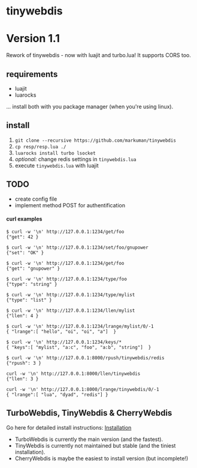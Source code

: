 # tinywebdis

# Version 1.1

Rework of tinywebdis - now with luajit and turbo.lua! It supports CORS too.

## requirements

* luajit
* luarocks

... install both with you package manager (when you're using linux).

## install

1. `git clone --recursive https://github.com/markuman/tinywebdis`
2. `cp resp/resp.lua ./`
3. `luarocks install turbo lsocket`
4. _optional:_ change redis settings in `tinywebdis.lua`
5. execute `tinywebdis.lua` with luajit


## TODO

* create config file
* implement method POST for authentification


#### curl examples



    $ curl -w '\n' http://127.0.0.1:1234/get/foo
    {"get": 42 }

    $ curl -w '\n' http://127.0.0.1:1234/set/foo/gnupower
    {"set": "OK" }

    $ curl -w '\n' http://127.0.0.1:1234/get/foo
    {"get": "gnupower" }

    $ curl -w '\n' http://127.0.0.1:1234/type/foo
    {"type": "string" }

    $ curl -w '\n' http://127.0.0.1:1234/type/mylist
    {"type": "list" }

    $ curl -w '\n' http://127.0.0.1:1234/llen/mylist
    {"llen": 4 }

    $ curl -w '\n' http://127.0.0.1:1234/lrange/mylist/0/-1
    { "lrange":[ "hello", "oi", "oi", "a"]  }

    $ curl -w '\n' http://127.0.0.1:1234/keys/*
    { "keys":[ "mylist", "a:c", "foo", "a:b", "string"]  }

    $ curl -w '\n' http://127.0.0.1:8000/rpush/tinywebdis/redis
    {"rpush": 3 }

    curl -w '\n' http://127.0.0.1:8000/llen/tinywebdis
    {"llen": 3 }

    curl -w '\n' http://127.0.0.1:8000/lrange/tinywebdis/0/-1
    { "lrange":[ "lua", "dyad", "redis"] }





## TurboWebdis, TinyWebdis & CherryWebdis

Go here for detailed install instructions: [Installation](https://github.com/markuman/tinywebdis/wiki/Installation)


* TurboWebdis is currently the main version (and the fastest).
* TinyWebdis is currently not maintained but stable (and the tiniest installation).
* CherryWebdis is maybe the easiest to install version (but incomplete!)



